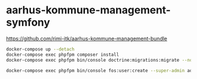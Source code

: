 # aarhus-kommune-management-symfony

https://github.com/rimi-itk/aarhus-kommune-management-bundle

```sh
docker-compose up --detach
docker-compose exec phpfpm composer install
docker-compose exec phpfpm bin/console doctrine:migrations:migrate --no-interaction
```

```sh
docker-compose exec phpfpm bin/console fos:user:create --super-admin admin@example.com admin@example.com password
```

